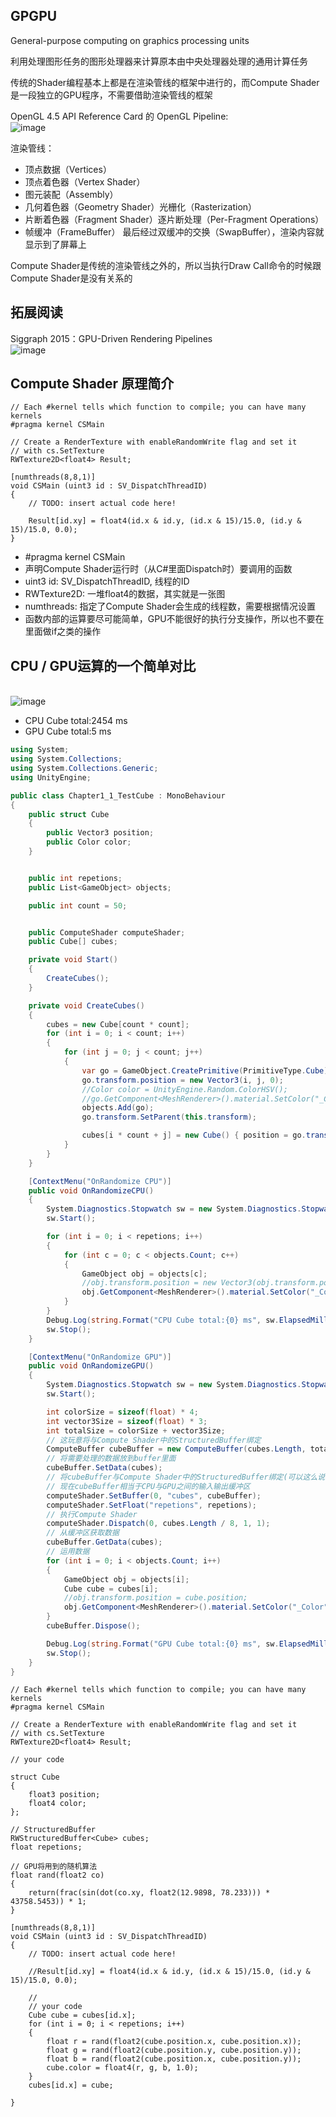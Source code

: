 ## GPGPU
General-purpose computing on graphics processing units

利用处理图形任务的图形处理器来计算原本由中央处理器处理的通用计算任务

传统的Shader编程基本上都是在渲染管线的框架中进行的，而Compute Shader是一段独立的GPU程序，不需要借助渲染管线的框架

OpenGL 4.5 API Reference Card 的 OpenGL Pipeline:
<br>![image](https://github.com/ThereAreBearsComing/aBookOFtechArt/assets/74708198/459e5760-d896-4ce6-ace6-70fe0bfa9dd6)

渲染管线：
* 顶点数据（Vertices）
* 顶点着色器（Vertex Shader） 
* 图元装配（Assembly）
* 几何着色器（Geometry Shader）光栅化（Rasterization）
* 片断着色器（Fragment Shader）逐片断处理（Per-Fragment Operations）
* 帧缓冲（FrameBuffer）
最后经过双缓冲的交换（SwapBuffer），渲染内容就显示到了屏幕上

Compute Shader是传统的渲染管线之外的，所以当执行Draw Call命令的时候跟Compute Shader是没有关系的

## 拓展阅读
Siggraph 2015：GPU-Driven Rendering Pipelines
<br>![image](https://github.com/ThereAreBearsComing/aBookOFtechArt/assets/74708198/77efe644-ecb6-41af-94e4-355a87732af7)

## Compute Shader 原理简介
```HLSL
// Each #kernel tells which function to compile; you can have many kernels
#pragma kernel CSMain

// Create a RenderTexture with enableRandomWrite flag and set it
// with cs.SetTexture
RWTexture2D<float4> Result;

[numthreads(8,8,1)]
void CSMain (uint3 id : SV_DispatchThreadID)
{
    // TODO: insert actual code here!

    Result[id.xy] = float4(id.x & id.y, (id.x & 15)/15.0, (id.y & 15)/15.0, 0.0);
}
```
* #pragma kernel CSMain
* 声明Compute Shader运行时（从C#里面Dispatch时）要调用的函数
* uint3 id: SV_DispatchThreadID, 线程的ID
* RWTexture2D: 一堆float4的数据，其实就是一张图
* numthreads: 指定了Compute Shader会生成的线程数，需要根据情况设置
* 函数内部的运算要尽可能简单，GPU不能很好的执行分支操作，所以也不要在里面做if之类的操作

## CPU / GPU运算的一个简单对比
<br>![image](https://github.com/ThereAreBearsComing/aBookOFtechArt/assets/74708198/1a2900ed-0674-46e7-95b8-d7cb7e7da3c6)
* CPU Cube total:2454 ms
* GPU Cube total:5 ms

```C#
using System;
using System.Collections;
using System.Collections.Generic;
using UnityEngine;

public class Chapter1_1_TestCube : MonoBehaviour
{
    public struct Cube
    {
        public Vector3 position;
        public Color color;
    }


    public int repetions;
    public List<GameObject> objects;

    public int count = 50;


    public ComputeShader computeShader;
    public Cube[] cubes;

    private void Start()
    {
        CreateCubes();
    }

    private void CreateCubes()
    {
        cubes = new Cube[count * count];
        for (int i = 0; i < count; i++)
        {
            for (int j = 0; j < count; j++)
            {
                var go = GameObject.CreatePrimitive(PrimitiveType.Cube);
                go.transform.position = new Vector3(i, j, 0);
                //Color color = UnityEngine.Random.ColorHSV();
                //go.GetComponent<MeshRenderer>().material.SetColor("_Color", color);
                objects.Add(go);
                go.transform.SetParent(this.transform);

                cubes[i * count + j] = new Cube() { position = go.transform.position, color = Color.black};
            }
        }
    }

    [ContextMenu("OnRandomize CPU")]
    public void OnRandomizeCPU()
    {
        System.Diagnostics.Stopwatch sw = new System.Diagnostics.Stopwatch();
        sw.Start();

        for (int i = 0; i < repetions; i++)
        {
            for (int c = 0; c < objects.Count; c++)
            {
                GameObject obj = objects[c];
                //obj.transform.position = new Vector3(obj.transform.position.x, obj.transform.position.y, UnityEngine.Random.Range(-0.1f, 0.1f));
                obj.GetComponent<MeshRenderer>().material.SetColor("_Color", UnityEngine.Random.ColorHSV());
            }
        }
        Debug.Log(string.Format("CPU Cube total:{0} ms", sw.ElapsedMilliseconds));
        sw.Stop();
    }

    [ContextMenu("OnRandomize GPU")]
    public void OnRandomizeGPU()
    {
        System.Diagnostics.Stopwatch sw = new System.Diagnostics.Stopwatch();
        sw.Start();

        int colorSize = sizeof(float) * 4;
        int vector3Size = sizeof(float) * 3;
        int totalSize = colorSize + vector3Size;
        // 这玩意将与Compute Shader中的StructuredBuffer绑定
        ComputeBuffer cubeBuffer = new ComputeBuffer(cubes.Length, totalSize);
        // 将需要处理的数据放到buffer里面
        cubeBuffer.SetData(cubes);
        // 将cubeBuffer与Compute Shader中的StructuredBuffer绑定(可以这么说吧)
        // 现在cubeBuffer相当于CPU与GPU之间的输入输出缓冲区
        computeShader.SetBuffer(0, "cubes", cubeBuffer);
        computeShader.SetFloat("repetions", repetions);
        // 执行Compute Shader
        computeShader.Dispatch(0, cubes.Length / 8, 1, 1);
        // 从缓冲区获取数据
        cubeBuffer.GetData(cubes);
        // 运用数据
        for (int i = 0; i < objects.Count; i++)
        {
            GameObject obj = objects[i];
            Cube cube = cubes[i];
            //obj.transform.position = cube.position;
            obj.GetComponent<MeshRenderer>().material.SetColor("_Color", cube.color);
        }
        cubeBuffer.Dispose();

        Debug.Log(string.Format("GPU Cube total:{0} ms", sw.ElapsedMilliseconds));
        sw.Stop();
    }
}
```

```HLSL
// Each #kernel tells which function to compile; you can have many kernels
#pragma kernel CSMain

// Create a RenderTexture with enableRandomWrite flag and set it
// with cs.SetTexture
RWTexture2D<float4> Result;

// your code

struct Cube
{
    float3 position;
    float4 color;
};

// StructuredBuffer
RWStructuredBuffer<Cube> cubes;
float repetions;

// GPU将用到的随机算法
float rand(float2 co)
{
    return(frac(sin(dot(co.xy, float2(12.9898, 78.233))) * 43758.5453)) * 1;
}

[numthreads(8,8,1)]
void CSMain (uint3 id : SV_DispatchThreadID)
{
    // TODO: insert actual code here!

    //Result[id.xy] = float4(id.x & id.y, (id.x & 15)/15.0, (id.y & 15)/15.0, 0.0);

    //
    // your code
    Cube cube = cubes[id.x];
    for (int i = 0; i < repetions; i++)
    {
        float r = rand(float2(cube.position.x, cube.position.x));
        float g = rand(float2(cube.position.y, cube.position.y));
        float b = rand(float2(cube.position.x, cube.position.y));
        cube.color = float4(r, g, b, 1.0);
    }
    cubes[id.x] = cube;

}
```








